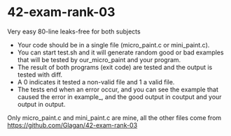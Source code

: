 # 42-exam-rank-03
Very easy 80-line leaks-free for both subjects

- Your code should be in a single file (micro_paint.c or mini_paint.c).
- You can start test.sh and it will generate random good or bad examples that will be tested by our_micro_paint and your program.
- The result of both programs (exit code) are tested and the output is tested with diff.
- A 0 indicates it tested a non-valid file and 1 a valid file.
- The tests end when an error occur, and you can see the example that caused the error in example_, and the good output in coutput and your output in output.

Only micro_paint.c and mini_paint.c are mine, all the other files come from https://github.com/Glagan/42-exam-rank-03
